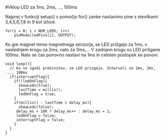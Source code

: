 #Vklop LED za 1ms, 2ms, ..., 100ms

Najprej v funkciji setup() s pomočjo for() zanke nastavimo pine s stevilkami 3,4,5,6,7,8 in 9 kot izhod.

    for(i = 0; i < NUM_LEDS; i++)
        pinMode(ledPins[i], OUTPUT);
        
Ko gre magnet mimo magnetnega senzorja, se LED prižgejo za 1ms, v naslednjem krogu za 2ms, nato za 3ms,... V zadnjem krogu so LED prižgane 100ms. Nato se čas ponovno nastavi na 1ms in celoten postopek se ponovi.

    void loop(){
      // Ko se zgodi prekinitev, se LED prizgejo. Intervali so 1ms, 2ms, ..., 100ms
      if(interruptFlag){
        if(!ledOnFlag){
          showLeds(true);
          lastTime = millis();
          ledOnFlag = true;
        }
        if(millis() - lastTime > delay_ms){
          showLeds(false);
         delay_ms < 100 ? delay_ms++ : delay_ms = 1;
         ledOnFlag = false;
         interruptFlag = false;
        }
      }
    }
